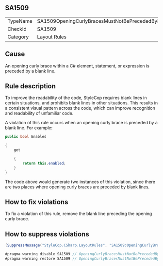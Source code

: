 ﻿## SA1509

<table>
<tr>
  <td>TypeName</td>
  <td>SA1509OpeningCurlyBracesMustNotBePrecededByBlankLine</td>
</tr>
<tr>
  <td>CheckId</td>
  <td>SA1509</td>
</tr>
<tr>
  <td>Category</td>
  <td>Layout Rules</td>
</tr>
</table>

## Cause

An opening curly brace within a C# element, statement, or expression is preceded by a blank line.

## Rule description

To improve the readability of the code, StyleCop requires blank lines in certain situations, and prohibits blank lines in other situations. This results in a consistent visual pattern across the code, which can improve recognition and readability of unfamiliar code.

A violation of this rule occurs when an opening curly brace is preceded by a blank line. For example:

```csharp
public bool Enabled

{
    get 

    { 
        return this.enabled; 
    }
}
```

The code above would generate two instances of this violation, since there are two places where opening curly braces are preceded by blank lines.

## How to fix violations

To fix a violation of this rule, remove the blank line preceding the opening curly brace.

## How to suppress violations

```csharp
[SuppressMessage("StyleCop.CSharp.LayoutRules", "SA1509:OpeningCurlyBracesMustNotBePrecededByBlankLine", Justification = "Reviewed.")]
```

```csharp
#pragma warning disable SA1509 // OpeningCurlyBracesMustNotBePrecededByBlankLine
#pragma warning restore SA1509 // OpeningCurlyBracesMustNotBePrecededByBlankLine
```
